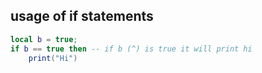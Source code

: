 ## usage of if statements
```lua
local b = true;
if b == true then -- if b (^) is true it will print hi
    print("Hi")
```